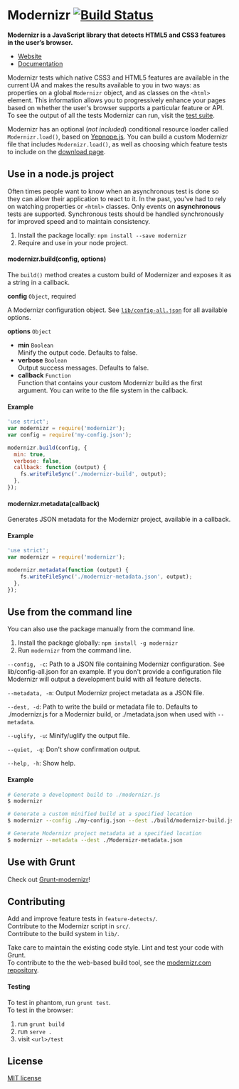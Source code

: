 # Modernizr [![Build Status](https://secure.travis-ci.org/Modernizr/Modernizr.png?branch=master)](http://travis-ci.org/Modernizr/Modernizr)

**Modernizr is a JavaScript library that detects HTML5 and CSS3 features in the user’s browser.**

- [Website](http://www.modernizr.com)
- [Documentation](http://www.modernizr.com/docs/)

Modernizr tests which native CSS3 and HTML5 features are available in the current UA and makes the results available to you in two ways: as properties on a global `Modernizr` object, and as classes on the `<html>` element. This information allows you to progressively enhance your pages based on whether the user's browser supports a particular feature or API. To see the output of all the tests Modernizr can run, visit the [test suite](http://modernizr.github.io/Modernizr/test/).

Modernizr has an optional (*not included*) conditional resource loader called `Modernizr.load()`, based on [Yepnope.js](http://yepnopejs.com). You can build a custom Modernizr file that includes `Modernizr.load()`, as well as choosing which feature tests to include on the [download page](http://www.modernizr.com/download/).

## Use in a node.js project

Often times people want to know when an asynchronous test is done so they can allow their application to react to it.
In the past, you've had to rely on watching properties or `<html>` classes. Only events on **asynchronous** tests are
supported. Synchronous tests should be handled synchronously for improved speed and to maintain consistency.

<!-- Note: this step is not valid until Modernizr is registered with NPM -->

1. Install the package locally: `npm install --save modernizr`
2. Require and use in your node project.

#### modernizr.build(config, options)

The `build()` method creates a custom build of Modernizer and exposes it as a string in a callback.

**config** `Object`, required

A Modernizr configuration object. See [`lib/config-all.json`](lib/config-all.json) for all available options.

**options** `Object`

- **min** `Boolean`  
    Minify the output code. Defaults to false.
- **verbose** `Boolean`  
    Output success messages. Defaults to false.
- **callback** `Function`  
    Function that contains your custom Modernizr build as the first argument. You can write to the file system in the callback.
    
#### Example

```js
'use strict';
var modernizr = require('modernizr');
var config = require('my-config.json');

modernizr.build(config, {
  min: true,
  verbose: false,
  callback: function (output) {
    fs.writeFileSync('./modernizr-build', output);
  },
});
```

#### modernizr.metadata(callback)

Generates JSON metadata for the Modernizr project, available in a callback.

#### Example

```js
'use strict';
var modernizr = require('modernizr');

modernizr.metadata(function (output) {
    fs.writeFileSync('./modernizr-metadata.json', output);
  },
});
```

## Use from the command line

You can also use the package manually from the command line.

1. Install the package globally: `npm install -g modernizr`
2. Run `modernizr` from the command line.

`--config, -c`: Path to a JSON file containing Modernizr configuration. See lib/config-all.json for an example. If you don't provide a configuration file Modernizr will output a development build with all feature detects.

`--metadata, -m`: Output Modernizr project metadata as a JSON file.

`--dest, -d`: Path to write the build or metadata file to. Defaults to ./modernizr.js for a Modernizr build, or ./metadata.json when used with `--metadata`.

`--uglify, -u`: Minify/uglify the output file.

`--quiet, -q`: Don't show confirmation output.

`--help, -h`: Show help.

#### Example

```bash
# Generate a development build to ./modernizr.js
$ modernizr

# Generate a custom minified build at a specified location
$ modernizr --config ./my-config.json --dest ./build/modernizr-build.js --uglify --verbose

# Generate Modernizr project metadata at a specified location
$ modernizr --metadata --dest ./Modernizr-metadata.json
```

## Use with Grunt

Check out [Grunt-modernizr](https://github.com/Modernizr/grunt-modernizr)!

## Contributing

Add and improve feature tests in `feature-detects/`.  
Contribute to the Modernizr script in `src/`.  
Contribute to the build system in `lib/`.  

Take care to maintain the existing code style. Lint and test your code with Grunt.  
To contribute to the the web-based build tool, see the [modernizr.com repository](https://github.com/Modernizr/modernizr.com/).  

#### Testing

To test in phantom, run `grunt test`.  
To test in the browser:

1. run `grunt build`
2. run `serve .`
3. visit `<url>/test`

## License

[MIT license](http://en.wikipedia.org/wiki/MIT_License)
